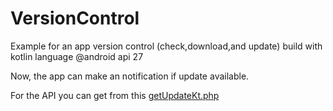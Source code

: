 # VersionControl
Example for an app version control (check,download,and update) build with kotlin language @android api 27

Now, the app can make an notification if update available.

For the API you can get from this [getUpdateKt.php](https://github.com/MakesMeInspire/android-version-updater/tree/master/API/)
